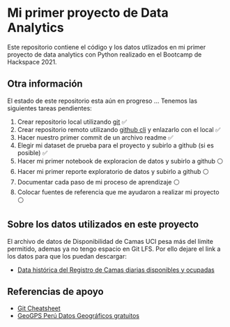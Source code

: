 # Mi primer proyecto de Data Analytics 

Este repositorio contiene el código y los datos utlizados en mi primer proyecto de data analytics con Python realizado en el Bootcamp de Hackspace 2021.

## Otra información

El estado de este repositorio esta aún en progreso ... Tenemos las siguientes tareas pendientes:

1. Crear repositorio local utilizando [git](https://git-scm.com/download/) ✅ 
1. Crear repositorio remoto utilizando [github cli](https://cli.github.com/) y enlazarlo con el local ✅ 
1. Hacer nuestro primer commit de un archivo readme ✅ 
1. Elegir mi dataset de prueba para el proyecto y subirlo a github (si es posible) ✅
1. Hacer mi primer notebook de exploracion de datos y subirlo a github ⚪️
1. Hacer mi primer reporte exploratorio de datos y subirlo a github ⚪️
1. Documentar cada paso de mi proceso de aprendizaje ⚪️
1. Colocar fuentes de referencia que me ayudaron a realizar mi proyecto ⚪️

## Sobre los datos utilizados en este proyecto

El archivo de datos de Disponibilidad de Camas UCI pesa más del limite permitido, ademas ya no tengo espacio en Git LFS. Por ello dejare el link a los datos para que los puedan descargar:

- [Data histórica del Registro de Camas diarias disponibles y ocupadas](https://www.datosabiertos.gob.pe/dataset/data-hist%C3%B3rica-del-registro-de-camas-diarias-disponibles-y-ocupadas-del-formato-f5002-v2)

## Referencias de apoyo

- [Git Cheatsheet](https://training.github.com/downloads/es_ES/github-git-cheat-sheet.pdf)
- [GeoGPS Perú Datos Geográficos gratuitos](https://www.geogpsperu.com/)